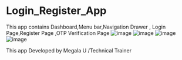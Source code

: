 # Login_Register_App
This app contains Dashboard,Menu bar,Navigation Drawer , Login Page,Register Page ,OTP Verification Page
![image](https://github.com/megalatt/Login_Register_App/assets/135943948/bf13d275-759c-4df5-94cf-77e68ef891fb)
![image](https://github.com/megalatt/Login_Register_App/assets/135943948/04b08d7b-447a-4bce-885f-f56d31cce8de)
![image](https://github.com/megalatt/Login_Register_App/assets/135943948/ca2bb23e-081f-4284-ae2a-2d0b55dd8074)
![image](https://github.com/megalatt/Login_Register_App/assets/135943948/e579b4e7-3509-434c-beec-0c13acfc85c6)

This app Developed by Megala U /Technical Trainer

